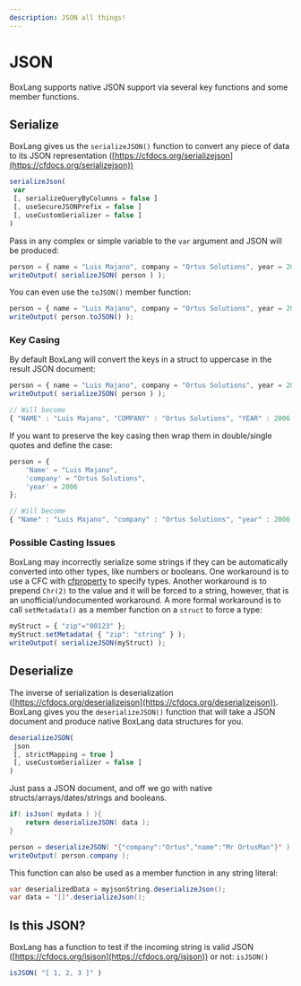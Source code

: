 ```yaml
---
description: JSON all things!
---
```


# JSON

BoxLang supports native JSON support via several key functions and some member functions.

## Serialize

BoxLang gives us the `serializeJSON()` function to convert any piece of data to its JSON representation ([https://cfdocs.org/serializejson](https://cfdocs.org/serializejson))

```javascript
serializeJson(
 var
 [, serializeQueryByColumns = false ]
 [, useSecureJSONPrefix = false ]
 [, useCustomSerializer = false ]
)
```

Pass in any complex or simple variable to the `var` argument and JSON will be produced:

```javascript
person = { name = "Luis Majano", company = "Ortus Solutions", year = 2006};
writeOutput( serializeJSON( person ) );
```

You can even use the `toJSON()` member function:

```javascript
person = { name = "Luis Majano", company = "Ortus Solutions", year = 2006};
writeOutput( person.toJSON() );
```

### Key Casing

By default BoxLang will convert the keys in a struct to uppercase in the result JSON document:

```javascript
person = { name = "Luis Majano", company = "Ortus Solutions", year = 2006};
writeOutput( serializeJSON( person ) );

// Will become
{ "NAME" : "Luis Majano", "COMPANY" : "Ortus Solutions", "YEAR" : 2006 }
```

If you want to preserve the key casing then wrap them in double/single quotes and define the case:

```javascript
person = {
    'Name' = "Luis Majano",
    'company' = "Ortus Solutions",
    'year' = 2006
};

// Will become
{ "Name" : "Luis Majano", "company" : "Ortus Solutions", "year" : 2006 }
```

### Possible Casting Issues

BoxLang may incorrectly serialize some strings if they can be automatically converted into other types, like numbers or booleans. One workaround is to use a CFC with [cfproperty](https://cfdocs.org/cfproperty) to specify types. Another workaround is to prepend `Chr(2)` to the value and it will be forced to a string, however, that is an unofficial/undocumented workaround.  A more formal workaround is to  call `setMetadata()` as a member function on a `struct` to force a type:

```javascript
myStruct = { "zip"="00123" };
myStruct.setMetadata( { "zip": "string" } );
writeOutput( serializeJSON(myStruct) );
```

## Deserialize

The inverse of serialization is deserialization ([https://cfdocs.org/deserializejson](https://cfdocs.org/deserializejson)).  BoxLang gives you the `deserializeJSON()` function that will take a JSON document and produce native BoxLang data structures for you.

```javascript
deserializeJSON(
 json
 [, strictMapping = true ]
 [, useCustomSerializer = false ]
)
```

Just pass a JSON document, and off we go with native structs/arrays/dates/strings and booleans.

```java
if( isJson( mydata ) ){
    return deserializeJSON( data );
}

person = deserializeJSON( '{"company":"Ortus","name":"Mr OrtusMan"}' );
writeOutput( person.company );
```

This function can also be used as a member function in any string literal:

```java
var deserializedData = myjsonString.deserializeJson();
var data = '[]'.deserializeJson();
```

## Is this JSON?

BoxLang has a function to test if the incoming string is valid JSON ([https://cfdocs.org/isjson](https://cfdocs.org/isjson)) or not: `isJSON()`

```javascript
isJSON( "[ 1, 2, 3 ]" )
```
